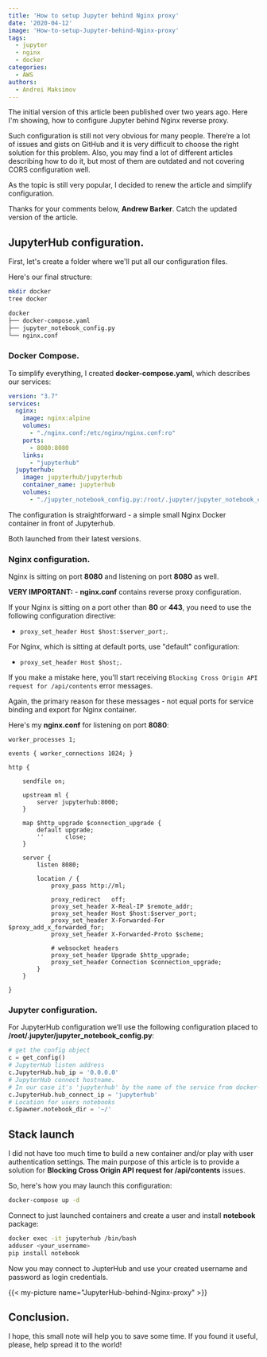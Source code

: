 ```yaml
---
title: 'How to setup Jupyter behind Nginx proxy'
date: '2020-04-12'
image: 'How-to-setup-Jupyter-behind-Nginx-proxy'
tags:
  - jupyter
  - nginx
  - docker
categories:
  - AWS
authors:
  - Andrei Maksimov
---
```


The initial version of this article been published over two years ago. Here I'm showing, how to configure Jupyter behind Nginx reverse proxy.

Such configuration is still not very obvious for many people. There’re a lot of issues and gists on GitHub and it is very difficult to choose the right solution for this problem. Also, you may find a lot of different articles describing how to do it, but most of them are outdated and not covering CORS configuration well.

As the topic is still very popular, I decided to renew the article and simplify configuration.

Thanks for your comments below, **Andrew Barker**. Catch the updated version of the article.

## JupyterHub configuration.

First, let's create a folder where we'll put all our configuration files.

Here's our final structure:

```sh
mkdir docker
tree docker

docker
├── docker-compose.yaml
├── jupyter_notebook_config.py
└── nginx.conf
```

### Docker Compose.

To simplify everything, I created **docker-compose.yaml**, which describes our services:

```yaml
version: "3.7"
services:
  nginx:
    image: nginx:alpine
    volumes:
      - "./nginx.conf:/etc/nginx/nginx.conf:ro"
    ports:
      - 8080:8080
    links:
      - "jupyterhub"
  jupyterhub:
    image: jupyterhub/jupyterhub
    container_name: jupyterhub
    volumes:
      - "./jupyter_notebook_config.py:/root/.jupyter/jupyter_notebook_config.py:ro"
```

The configuration is straightforward - a simple small Nginx Docker container in front of Jupyterhub.

Both launched from their latest versions.

### Nginx configuration.

Nginx is sitting on port **8080** and listening on port **8080** as well.

**VERY IMPORTANT:** - **nginx.conf** contains reverse proxy configuration.

If your Nginx is sitting on a port other than **80** or **443**, you need to use the following configuration directive:

* `proxy_set_header Host $host:$server_port;`.

For Nginx, which is sitting at default ports, use "default" configuration:

* `proxy_set_header Host $host;`.

If you make a mistake here, you'll start receiving `Blocking Cross Origin API request for /api/contents` error messages.

Again, the primary reason for these messages - not equal ports for service binding and export for Nginx container.

Here's my **nginx.conf** for listening on port **8080**:

```nginx
worker_processes 1;

events { worker_connections 1024; }

http {

    sendfile on;

    upstream ml {
        server jupyterhub:8000;
    }

    map $http_upgrade $connection_upgrade {
        default upgrade;
        ''      close;
    }

    server {
        listen 8080;

        location / {
            proxy_pass http://ml;

            proxy_redirect   off;
            proxy_set_header X-Real-IP $remote_addr;
            proxy_set_header Host $host:$server_port;
            proxy_set_header X-Forwarded-For $proxy_add_x_forwarded_for;
            proxy_set_header X-Forwarded-Proto $scheme;

            # websocket headers
            proxy_set_header Upgrade $http_upgrade;
            proxy_set_header Connection $connection_upgrade;
        }
    }

}
```

### Jupyter configuration.

For JupyterHub configuration we’ll use the following configuration placed to **/root/.jupyter/jupyter_notebook_config.py**:

```python
# get the config object
c = get_config()
# JupyterHub listen address
c.JupyterHub.hub_ip = '0.0.0.0'
# JupyterHub connect hostname.
# In our case it's 'jupyterhub' by the name of the service from docker-compose.yaml
c.JupyterHub.hub_connect_ip = 'jupyterhub'
# Location for users notebooks
c.Spawner.notebook_dir = '~/'
```

## Stack launch

I did not have too much time to build a new container and/or play with user authentication settings. The main purpose of this article is to provide a solution for **Blocking Cross Origin API request for /api/contents** issues.

So, here's how you may launch this configuration:

```sh
docker-compose up -d
```

Connect to just launched containers and create a user and install **notebook** package:

```sh
docker exec -it jupyterhub /bin/bash
adduser <your_username>
pip install notebook
```

Now you may connect to JupterHub and use your created username and password as login credentials.

{{< my-picture name="JupyterHub-behind-Nginx-proxy" >}}

## Conclusion.

I hope, this small note will help you to save some time. If you found it useful, please, help spread it to the world!
